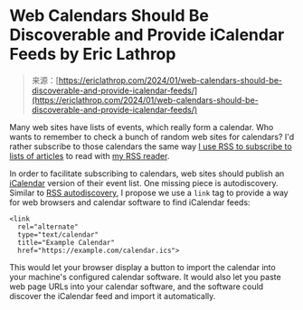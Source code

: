 <!--yml
category: 未分类
date: 2024-05-27 15:11:59
-->

# Web Calendars Should Be Discoverable and Provide iCalendar Feeds by Eric Lathrop

> 来源：[https://ericlathrop.com/2024/01/web-calendars-should-be-discoverable-and-provide-icalendar-feeds/](https://ericlathrop.com/2024/01/web-calendars-should-be-discoverable-and-provide-icalendar-feeds/)

<main>

Many web sites have lists of events, which really form a calendar. Who wants to remember to check a bunch of random web sites for calendars? I'd rather subscribe to those calendars the same way [I use RSS to subscribe to lists of articles](https://ericlathrop.com/2020/12/rediscovering-rss/) to read with [my RSS reader](https://miniflux.app/).

In order to facilitate subscribing to calendars, web sites should publish an [iCalendar](https://en.wikipedia.org/wiki/ICalendar) version of their event list. One missing piece is autodiscovery. Similar to [RSS autodiscovery](https://www.rssboard.org/rss-autodiscovery), I propose we use a `link` tag to provide a way for web browsers and calendar software to find iCalendar feeds:

```
<link
  rel="alternate"
  type="text/calendar"
  title="Example Calendar"
  href="https://example.com/calendar.ics"> 
```

This would let your browser display a button to import the calendar into your machine's configured calendar software. It would also let you paste web page URLs into your calendar software, and the software could discover the iCalendar feed and import it automatically.

</main>